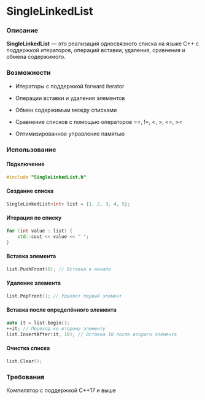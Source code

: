 # SingleLinkedList

### Описание

**SingleLinkedList** — это реализация односвязного списка на языке C++ с поддержкой итераторов, операций вставки, удаления, сравнения и обмена содержимого.

### Возможности

- Итераторы с поддержкой forward iterator

- Операции вставки и удаления элементов

- Обмен содержимым между списками

- Сравнение списков с помощью операторов ==, !=, <, >, <=, >=

- Оптимизированное управление памятью

### Использование

#### Подключение
```cpp
#include "SingleLinkedList.h"
```

#### Создание списка
```cpp
SingleLinkedList<int> list = {1, 2, 3, 4, 5};
```

#### Итерация по списку
```cpp
for (int value : list) {
    std::cout << value << " ";
}
```

#### Вставка элемента
```cpp
list.PushFront(0); // Вставка в начало
```

#### Удаление элемента
```cpp
list.PopFront(); // Удаляет первый элемент
```

#### Вставка после определённого элемента
```cpp
auto it = list.begin();
++it; // Переход ко второму элементу
list.InsertAfter(it, 10); // Вставка 10 после второго элемента
```

#### Очистка списка
```cpp
list.Clear();
```

### Требования

Компилятор с поддержкой C++17 и выше